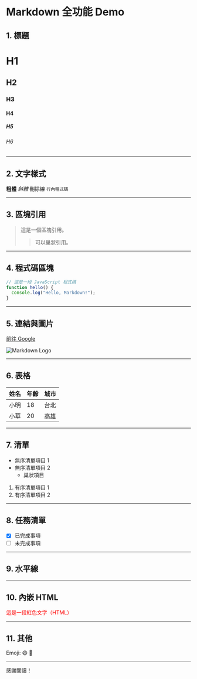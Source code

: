 # Markdown 全功能 Demo

## 1. 標題

# H1
## H2
### H3
#### H4
##### H5
###### H6

---

## 2. 文字樣式

**粗體**
*斜體*
~~刪除線~~
`行內程式碼`

---

## 3. 區塊引用

> 這是一個區塊引用。
>> 可以巢狀引用。

---

## 4. 程式碼區塊

```javascript
// 這是一段 JavaScript 程式碼
function hello() {
  console.log("Hello, Markdown!");
}
```

---

## 5. 連結與圖片

[前往 Google](https://www.google.com)

![Markdown Logo](https://markdown-here.com/img/icon256.png)

---

## 6. 表格

| 姓名   | 年齡 | 城市   |
| ------ | ---- | ------ |
| 小明   | 18   | 台北   |
| 小華   | 20   | 高雄   |

---

## 7. 清單

- 無序清單項目 1
- 無序清單項目 2
  - 巢狀項目

1. 有序清單項目 1
2. 有序清單項目 2

---

## 8. 任務清單

- [x] 已完成事項
- [ ] 未完成事項

---

## 9. 水平線

---

## 10. 內嵌 HTML

<div style="color: red;">這是一段紅色文字（HTML）</div>

---

## 11. 其他

Emoji: 😄 🎉

---

感謝閱讀！
